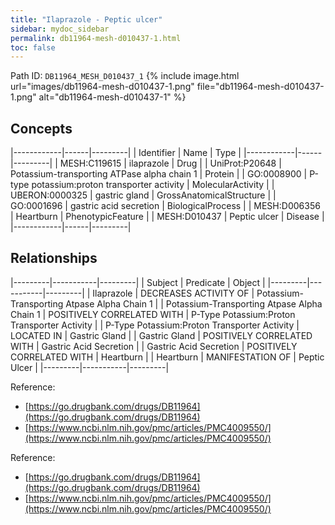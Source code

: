 ```yaml
---
title: "Ilaprazole - Peptic ulcer"
sidebar: mydoc_sidebar
permalink: db11964-mesh-d010437-1.html
toc: false 
---
```



Path ID: `DB11964_MESH_D010437_1`
{% include image.html url="images/db11964-mesh-d010437-1.png" file="db11964-mesh-d010437-1.png" alt="db11964-mesh-d010437-1" %}

## Concepts

|------------|------|---------|
| Identifier | Name | Type    |
|------------|------|---------|
| MESH:C119615 | ilaprazole | Drug |
| UniProt:P20648 | Potassium-transporting ATPase alpha chain 1 | Protein |
| GO:0008900 | P-type potassium:proton transporter activity | MolecularActivity |
| UBERON:0000325 | gastric gland | GrossAnatomicalStructure |
| GO:0001696 | gastric acid secretion | BiologicalProcess |
| MESH:D006356 | Heartburn | PhenotypicFeature |
| MESH:D010437 | Peptic ulcer | Disease |
|------------|------|---------|

## Relationships

|---------|-----------|---------|
| Subject | Predicate | Object  |
|---------|-----------|---------|
| Ilaprazole | DECREASES ACTIVITY OF | Potassium-Transporting Atpase Alpha Chain 1 |
| Potassium-Transporting Atpase Alpha Chain 1 | POSITIVELY CORRELATED WITH | P-Type Potassium:Proton Transporter Activity |
| P-Type Potassium:Proton Transporter Activity | LOCATED IN | Gastric Gland |
| Gastric Gland | POSITIVELY CORRELATED WITH | Gastric Acid Secretion |
| Gastric Acid Secretion | POSITIVELY CORRELATED WITH | Heartburn |
| Heartburn | MANIFESTATION OF | Peptic Ulcer |
|---------|-----------|---------|

Reference: 
  - [https://go.drugbank.com/drugs/DB11964](https://go.drugbank.com/drugs/DB11964)
  - [https://www.ncbi.nlm.nih.gov/pmc/articles/PMC4009550/](https://www.ncbi.nlm.nih.gov/pmc/articles/PMC4009550/)

Reference: 
  - [https://go.drugbank.com/drugs/DB11964](https://go.drugbank.com/drugs/DB11964)
  - [https://www.ncbi.nlm.nih.gov/pmc/articles/PMC4009550/](https://www.ncbi.nlm.nih.gov/pmc/articles/PMC4009550/)
